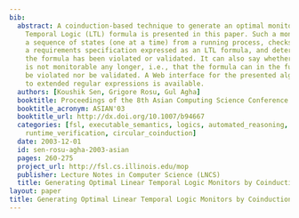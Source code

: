 ```yaml
---
bib:
  abstract: A coinduction-based technique to generate an optimal monitor from a Linear
    Temporal Logic (LTL) formula is presented in this paper. Such a monitor receives
    a sequence of states (one at a time) from a running process, checks them against
    a requirements specification expressed as an LTL formula, and determines whether
    the formula has been violated or validated. It can also say whether the LTL formula
    is not monitorable any longer, i.e., that the formula can in the future neither
    be violated nor be validated. A Web interface for the presented algorithm adapted
    to extended regular expressions is available.
  authors: [Koushik Sen, Grigore Rosu, Gul Agha]
  booktitle: Proceedings of the 8th Asian Computing Science Conference (ASIAN'03)
  booktitle_acronym: ASIAN'03
  booktitle_url: http://dx.doi.org/10.1007/b94667
  categories: [fsl, executable_semantics, logics, automated_reasoning, rewrite_logic,
    runtime_verification, circular_coinduction]
  date: 2003-12-01
  id: sen-rosu-agha-2003-asian
  pages: 260-275
  project_url: http://fsl.cs.illinois.edu/mop
  publisher: Lecture Notes in Computer Science (LNCS)
  title: Generating Optimal Linear Temporal Logic Monitors by Coinduction
layout: paper
title: Generating Optimal Linear Temporal Logic Monitors by Coinduction
---
```

